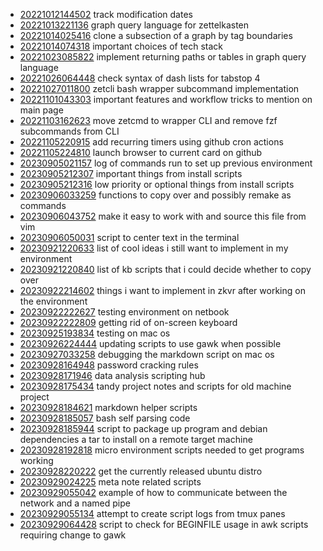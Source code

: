 - [20221012144502](/zet/20221012144502/README.md) track modification dates
- [20221013221136](/zet/20221013221136/README.md) graph query language for zettelkasten
- [20221014025416](/zet/20221014025416/README.md) clone a subsection of a graph by tag boundaries
- [20221014074318](/zet/20221014074318/README.md) important choices of tech stack
- [20221023085822](/zet/20221023085822/README.md) implement returning paths or tables in graph query language
- [20221026064448](/zet/20221026064448/README.md) check syntax of dash lists for tabstop 4
- [20221027011800](/zet/20221027011800/README.md) zetcli bash wrapper subcommand implementation
- [20221101043303](/zet/20221101043303/README.md) important features and workflow tricks to mention on main page
- [20221103162623](/zet/20221103162623/README.md) move zetcmd to wrapper CLI and remove fzf subcommands from CLI
- [20221105220915](/zet/20221105220915/README.md) add recurring timers using github cron actions
- [20221105224810](/zet/20221105224810/README.md) launch browser to current card on github
- [20230905021157](/zet/20230905021157/README.md) log of commands run to set up previous environment
- [20230905212307](/zet/20230905212307/README.md) important things from install scripts
- [20230905212316](/zet/20230905212316/README.md) low priority or optional things from install scripts
- [20230906033259](/zet/20230906033259/README.md) functions to copy over and possibly remake as commands
- [20230906043752](/zet/20230906043752/README.md) make it easy to work with and source this file from vim
- [20230906050031](/zet/20230906050031/README.md) script to center text in the terminal
- [20230921220633](/zet/20230921220633/README.md) list of cool ideas i still want to implement in my environment
- [20230921220840](/zet/20230921220840/README.md) list of kb scripts that i could decide whether to copy over
- [20230922214602](/zet/20230922214602/README.md) things i want to implement in zkvr after working on the environment
- [20230922222627](/zet/20230922222627/README.md) testing environment on netbook
- [20230922222809](/zet/20230922222809/README.md) getting rid of on-screen keyboard
- [20230925193834](/zet/20230925193834/README.md) testing on mac os
- [20230926224444](/zet/20230926224444/README.md) updating scripts to use gawk when possible
- [20230927033258](/zet/20230927033258/README.md) debugging the markdown script on mac os
- [20230928164948](/zet/20230928164948/README.md) password cracking rules
- [20230928171946](/zet/20230928171946/README.md) data analysis scripting hub
- [20230928175434](/zet/20230928175434/README.md) tandy project notes and scripts for old machine project
- [20230928184621](/zet/20230928184621/README.md) markdown helper scripts
- [20230928185057](/zet/20230928185057/README.md) bash self parsing code
- [20230928185944](/zet/20230928185944/README.md) script to package up program and debian dependencies a tar to install on a remote target machine
- [20230928192818](/zet/20230928192818/README.md) micro environment scripts needed to get programs working
- [20230928220222](/zet/20230928220222/README.md) get the currently released ubuntu distro
- [20230929024225](/zet/20230929024225/README.md) meta note related scripts
- [20230929055042](/zet/20230929055042/README.md) example of how to communicate between the network and a named pipe
- [20230929055134](/zet/20230929055134/README.md) attempt to create script logs from tmux panes
- [20230929064428](/zet/20230929064428/README.md) script to check for BEGINFILE usage in awk scripts requiring change to gawk
